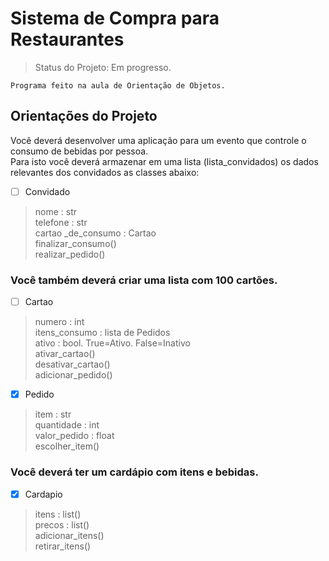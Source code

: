 # Sistema de Compra para Restaurantes
> Status do Projeto: Em progresso.
```
Programa feito na aula de Orientação de Objetos.
```
<h2> Orientações do Projeto </h2>


<p>Você deverá desenvolver uma aplicação para um evento que controle o consumo de bebidas por pessoa. <br>
Para isto você deverá armazenar em uma lista (lista_convidados) os dados relevantes dos convidados as classes abaixo:</p>

- [ ] Convidado


> nome : str <br>
> telefone : str <br>
> cartao _de_consumo : Cartao <br>
> finalizar_consumo() <br>
> realizar_pedido() <br>

<h3>Você também deverá criar uma lista com 100 cartões.</h3>


- [ ] Cartao

> numero : int <br>
> itens_consumo : lista de Pedidos <br>
> ativo : bool. True=Ativo. False=Inativo <br>
> ativar_cartao() <br>
> desativar_cartao() <br>
> adicionar_pedido() <br>

- [x] Pedido

> item : str <br>
> quantidade : int <br>
> valor_pedido : float <br>
> escolher_item() <br>

<h3>Você deverá ter um cardápio com itens e bebidas.</h3>

- [x] Cardapio

> itens : list() <br>
> precos : list() <br>
> adicionar_itens() <br>
> retirar_itens() <br>


